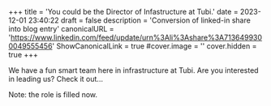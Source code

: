 +++
title = 'You could be the Director of Infastructure at Tubi.'
date = 2023-12-01 23:40:22
draft = false
description = 'Conversion of linked-in share into blog entry'
canonicalURL = 'https://www.linkedin.com/feed/update/urn%3Ali%3Ashare%3A7136499300049555456'
ShowCanonicalLink = true
#cover.image = ''
cover.hidden = true
+++

We have a fun smart team here in infrastructure at Tubi.  Are you interested in
leading us?  Check it out...

Note: the role is filled now.

